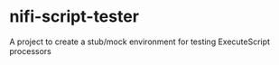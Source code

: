 # nifi-script-tester
A project to create a stub/mock environment for testing ExecuteScript processors
